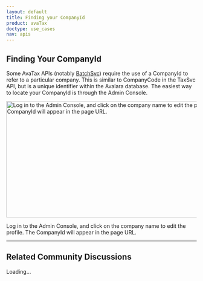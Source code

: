 ```yaml
---
layout: default
title: Finding your CompanyId
product: avaTax
doctype: use_cases
nav: apis
---
```

<h2>Finding Your CompanyId</h2>
Some AvaTax APIs (notably <a href="avatax/api-reference/batch/soap">BatchSvc</a>) require the use of a CompanyId to refer to a particular company. This is similar to CompanyCode in the TaxSvc API, but is a unique identifier within the Avalara database.
The easiest way to locate your CompanyId is through the Admin Console.

<a href="https://developer.avalara.com/wp-content/uploads/2013/03/company-id.jpg"><img class="size-large wp-image-3093" src="http://developer.avalara.com/wp-content/uploads/2013/03/company-id-1024x506.jpg" alt="Log in to the Admin Console, and click on the company name to edit the profile. The CompanyId will appear in the page URL." width="625" height="308" /></a> 

<div class="caption">Log in to the Admin Console, and click on the company name to edit the profile. The CompanyId will appear in the page URL.</div>

<hr />

<h2>Related Community Discussions</h2>
<div id="gsfn_list_widget">
<div id="gsfn_content">Loading...</div>
</div>
<script src="https://getsatisfaction.com/avalara/widgets/javascripts/f585970/widgets.js" type="text/javascript"></script><script src="https://getsatisfaction.com/avalara/topics.widget?callback=gsfnTopicsCallback&amp;length=240&amp;limit=5&amp;sort=recently_active&amp;user_defined_code=batch" type="text/javascript"></script>
<div id="getsat-widget-8157"></div>
<script src="https://loader.engage.gsfn.us/loader.js" type="text/javascript"></script><script type="text/javascript">// <![CDATA[
if (typeof GSFN !== "undefined") { GSFN.loadWidget(8157,{"containerId":"getsat-widget-8157"}); }
// ]]></script>
